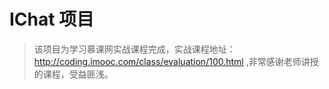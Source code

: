 # IChat 项目
> 该项目为学习慕课网实战课程完成，实战课程地址：http://coding.imooc.com/class/evaluation/100.html ,非常感谢老师讲授的课程，受益匪浅。
